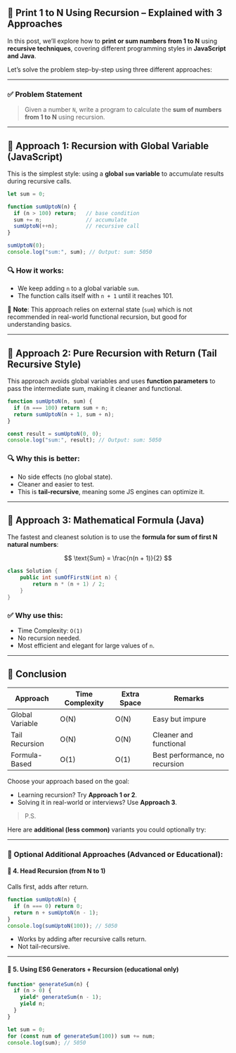 

## 🧮 Print 1 to N Using Recursion – Explained with 3 Approaches

In this post, we’ll explore how to **print or sum numbers from 1 to N** using **recursive techniques**, covering different programming styles in **JavaScript and Java**.

Let’s solve the problem step-by-step using three different approaches:

---

### ✅ Problem Statement

> Given a number `N`, write a program to calculate the **sum of numbers from 1 to N** using recursion.

---

## 🔹 Approach 1: Recursion with Global Variable (JavaScript)

This is the simplest style: using a **global `sum` variable** to accumulate results during recursive calls.

```javascript
let sum = 0;

function sumUptoN(n) {
  if (n > 100) return;   // base condition
  sum += n;              // accumulate
  sumUptoN(++n);         // recursive call
}

sumUptoN(0);
console.log("sum:", sum); // Output: sum: 5050
```

### 🔍 How it works:

* We keep adding `n` to a global variable `sum`.
* The function calls itself with `n + 1` until it reaches 101.

📌 **Note**: This approach relies on external state (`sum`) which is not recommended in real-world functional recursion, but good for understanding basics.

---

## 🔹 Approach 2: Pure Recursion with Return (Tail Recursive Style)

This approach avoids global variables and uses **function parameters** to pass the intermediate sum, making it cleaner and functional.

```javascript
function sumUptoN(n, sum) {
  if (n === 100) return sum + n;
  return sumUptoN(n + 1, sum + n);
}

const result = sumUptoN(0, 0);
console.log("sum:", result); // Output: sum: 5050
```

### 🔍 Why this is better:

* No side effects (no global state).
* Cleaner and easier to test.
* This is **tail-recursive**, meaning some JS engines can optimize it.

---

## 🔹 Approach 3: Mathematical Formula (Java)

The fastest and cleanest solution is to use the **formula for sum of first N natural numbers**:

$$
\text{Sum} = \frac{n(n + 1)}{2}
$$

```java
class Solution {
    public int sumOfFirstN(int n) {
        return n * (n + 1) / 2;
    }
}
```

### ✅ Why use this:

* Time Complexity: `O(1)`
* No recursion needed.
* Most efficient and elegant for large values of `n`.

---

## 🚀 Conclusion

| Approach        | Time Complexity | Extra Space | Remarks                        |
| --------------- | --------------- | ----------- | ------------------------------ |
| Global Variable | O(N)            | O(N)        | Easy but impure                |
| Tail Recursion  | O(N)            | O(N)        | Cleaner and functional         |
| Formula-Based   | O(1)            | O(1)        | Best performance, no recursion |

Choose your approach based on the goal:

* Learning recursion? Try **Approach 1 or 2**.
* Solving it in real-world or interviews? Use **Approach 3**.


> P.S. 

Here are **additional (less common)** variants you could optionally try:

---

### 🔄 Optional Additional Approaches (Advanced or Educational):

#### 🔹 4. **Head Recursion (from N to 1)**

Calls first, adds after return.

```javascript
function sumUptoN(n) {
  if (n === 0) return 0;
  return n + sumUptoN(n - 1);
}
console.log(sumUptoN(100)); // 5050
```

* Works by adding after recursive calls return.
* Not tail-recursive.

---

#### 🔹 5. **Using ES6 Generators + Recursion (educational only)**

```javascript
function* generateSum(n) {
  if (n > 0) {
    yield* generateSum(n - 1);
    yield n;
  }
}

let sum = 0;
for (const num of generateSum(100)) sum += num;
console.log(sum); // 5050
```


